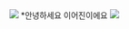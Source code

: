 <img src="https://capsule-render.vercel.app/api?type=waving&color=BDBDC8&height=150&section=header" />
*안녕하세요 이어진이에요
<img src="https://capsule-render.vercel.app/api?type=waving&color=BDBDC8&height=150&section=footer" />
